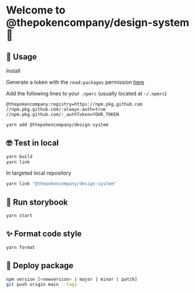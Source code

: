 # Welcome to @thepokencompany/design-system 👋

## 🚀 Usage

Install

Generate a token with the `read:packages` permission [here](https://github.com/settings/tokens/new)

Add the following lines to your `.npmrc` (usually located at `~/.npmrc`)

```
@thepokencompany:registry=https://npm.pkg.github.com
//npm.pkg.github.com/:always-auth=true
//npm.pkg.github.com/:_authToken=YOUR_TOKEN
```

```sh
yarn add @thepokencompany/design-system
```

## 🤓 Test in local

```sh
yarn build
yarn link
```

In targeted local repository

```sh
yarn link "@thepokencompany/design-system"
```

## 🎨 Run storybook

```sh
yarn start
```

## ✨ Format code style

```sh
yarn format
```

## 🚀 Deploy package

```sh
npm version [<newversion> | major | minor | patch]
git push origin main --tags
```
